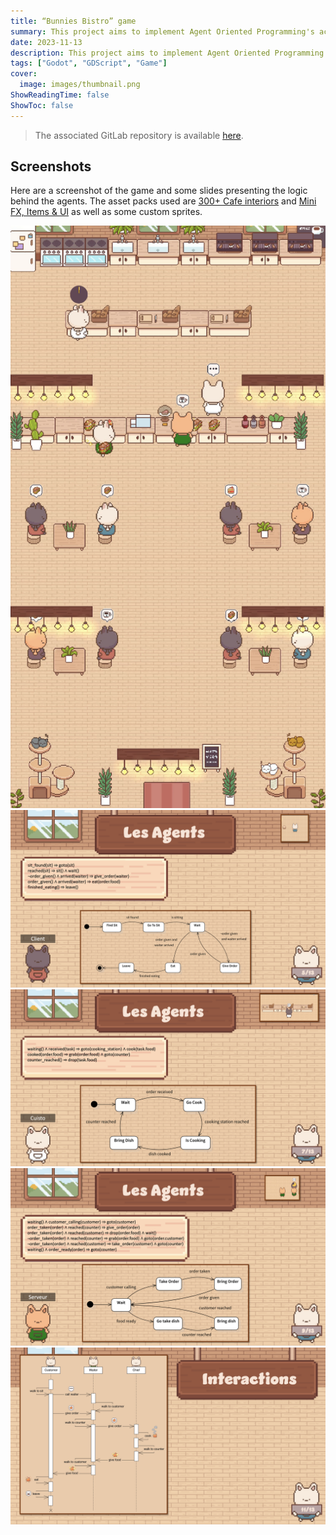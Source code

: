 ```yaml
---
title: “Bunnies Bistro” game
summary: This project aims to implement Agent Oriented Programming's action logic by programming a complex game in Godot with three classes of agents (8 customers, 2 waiters and 2 cooks), each having a given role and the ability to interact with each other through a food ordering system.
date: 2023-11-13
description: This project aims to implement Agent Oriented Programming's action logic by programming a complex game in Godot with three classes of agents (8 customers, 2 waiters and 2 cooks), each having a given role and the ability to interact with each other through a food ordering system.
tags: ["Godot", "GDScript", "Game"]
cover:
  image: images/thumbnail.png
ShowReadingTime: false
ShowToc: false
---
```


> The associated GitLab repository is available [here](https://gitlab.com/bunniesbistro/bunnies-bistro).

## Screenshots

Here are a screenshot of the game and some slides presenting the logic behind the agents. The asset packs used are [300+ Cafe interiors](https://abyssalhunter.itch.io/cafe) and [Mini FX, Items & UI](https://grafxkid.itch.io/mini-fx-items-ui) as well as some custom sprites.

![Image](images/1.png)
![Image](images/2.png)
![Image](images/3.png)
![Image](images/4.png)
![Image](images/5.png)
